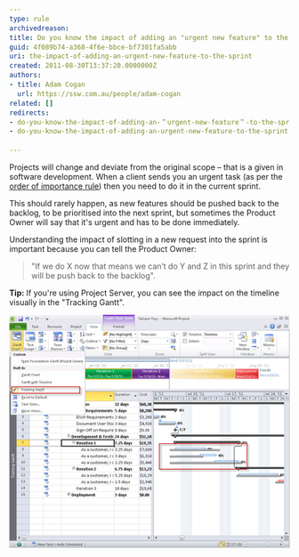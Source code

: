 ```yaml
---
type: rule
archivedreason: 
title: Do you know the impact of adding an "urgent new feature" to the sprint?
guid: 4f089b74-a368-4f6e-bbce-bf7301fa5abb
uri: the-impact-of-adding-an-urgent-new-feature-to-the-sprint
created: 2011-08-30T13:37:20.0000000Z
authors:
- title: Adam Cogan
  url: https://ssw.com.au/people/adam-cogan
related: []
redirects:
- do-you-know-the-impact-of-adding-an-＂urgent-new-feature＂-to-the-sprint
- do-you-know-the-impact-of-adding-an-urgent-new-feature-to-the-sprint

---
```


Projects will change and deviate from the original scope – that is a given in software development. When a client sends you an urgent task (as per the [order of importance rule](/do-you-complete-work-in-order-of-importance-aka-priorities)) then you need to do it in the current sprint.

This should rarely happen, as new features should be pushed back to the backlog, to be prioritised into the next sprint, but sometimes the Product Owner will say that it's urgent and has to be done immediately.

<!--endintro-->

Understanding the impact of slotting in a new request into the sprint is important because you can tell the Product Owner:

> "If we do X now that means we can’t do Y and Z in this sprint and they will be push back to the backlog".

**Tip:** If you're using Project Server, you can see the impact on the timeline visually in the "Tracking Gantt". 

![Figure: Project Server Tracking Gantt tells us the deviations from the baseline estimates](gantt-chart.jpg)
